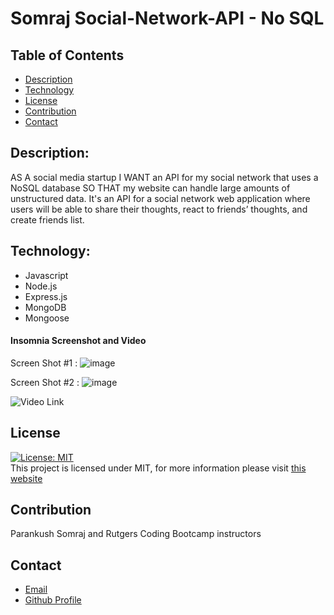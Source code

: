 # Somraj Social-Network-API - No SQL

## Table of Contents

- [Description](#description)
- [Technology](#technology)
- [License](#license)
- [Contribution](#contribution)
- [Contact](#contact)

## Description:
AS A social media startup I WANT an API for my social network that uses a NoSQL database
SO THAT my website can handle large amounts of unstructured data.
It's an API for a social network web application where users will be able to share their thoughts, react to friends’ thoughts, and create friends list.

## Technology:

- Javascript
- Node.js
- Express.js
- MongoDB
- Mongoose

#### Insomnia Screenshot and Video
Screen Shot #1 : 
![image](https://github.com/bootcamparankush/somraj-social-network-api/assets/120338398/443065d8-4927-4ead-bef3-7f3cdee48edc)


Screen Shot #2 :
![image](https://github.com/bootcamparankush/somraj-social-network-api/assets/120338398/d6595f18-90b2-45cc-a95d-3be7f54832fb)

![Video Link](https://youtu.be/txdrN13AM0I)


## License

[![License: MIT](https://img.shields.io/badge/License-MIT-yellow.svg)](https://opensource.org/licenses/MIT) <br>
This project is licensed under MIT, for more information please visit [this website](https://opensource.org/licenses/MIT)

## Contribution

Parankush Somraj and Rutgers Coding Bootcamp instructors 

## Contact

- [Email](mailto:parankush.somraj@gmail.com)
- [Github Profile](https://github.com/bootcamparankush)
